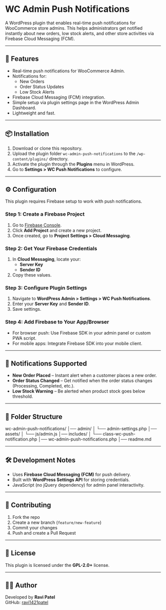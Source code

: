 # WC Admin Push Notifications

A WordPress plugin that enables real-time push notifications for WooCommerce store admins. This helps administrators get notified instantly about new orders, low stock alerts, and other store activities via Firebase Cloud Messaging (FCM).

---

## 🚀 Features
- Real-time push notifications for WooCommerce Admin.
- Notifications for:
  - New Orders
  - Order Status Updates
  - Low Stock Alerts
- Firebase Cloud Messaging (FCM) integration.
- Simple setup via plugin settings page in the WordPress Admin Dashboard.
- Lightweight and fast.

---

## 📦 Installation

1. Download or clone this repository.
2. Upload the plugin folder `wc-admin-push-notifications` to the `/wp-content/plugins/` directory.
3. Activate the plugin through the **Plugins** menu in WordPress.
4. Go to **Settings > WC Push Notifications** to configure.

---

## ⚙️ Configuration

This plugin requires Firebase setup to work with push notifications.

### Step 1: Create a Firebase Project
1. Go to [Firebase Console](https://console.firebase.google.com/).
2. Click **Add Project** and create a new project.
3. Once created, go to **Project Settings > Cloud Messaging**.

### Step 2: Get Your Firebase Credentials
1. In **Cloud Messaging**, locate your:
   - **Server Key**
   - **Sender ID**
2. Copy these values.

### Step 3: Configure Plugin Settings
1. Navigate to **WordPress Admin > Settings > WC Push Notifications**.
2. Enter your **Server Key** and **Sender ID**.
3. Save settings.

### Step 4: Add Firebase to Your App/Browser
- For browser push: Use Firebase SDK in your admin panel or custom PWA script.
- For mobile apps: Integrate Firebase SDK into your mobile client.

---

## 🔔 Notifications Supported
- **New Order Placed** – Instant alert when a customer places a new order.
- **Order Status Changed** – Get notified when the order status changes (Processing, Completed, etc.).
- **Low Stock Warning** – Be alerted when product stock goes below threshold.

---

## 📂 Folder Structure
wc-admin-push-notifications/
│── admin/
│ └── admin-settings.php
│── assets/
│ └── js/admin.js
│── includes/
│ └── class-wc-push-notification.php
│── wc-admin-push-notifications.php
│── readme.md

---

## 🛠️ Development Notes
- Uses **Firebase Cloud Messaging (FCM)** for push delivery.
- Built with **WordPress Settings API** for storing credentials.
- JavaScript (no jQuery dependency) for admin panel interactivity.

---

## 🤝 Contributing
1. Fork the repo
2. Create a new branch (`feature/new-feature`)
3. Commit your changes
4. Push and create a Pull Request

---

## 📜 License
This plugin is licensed under the **GPL-2.0+** license.

---

## 👨‍💻 Author
Developed by **Ravi Patel**  
GitHub: [ravi1421patel](https://github.com/ravi1421patel)